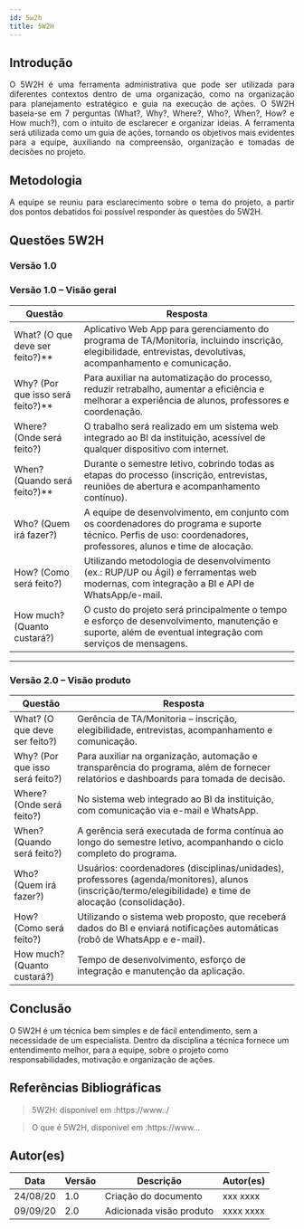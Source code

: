 ```yaml
---
id: 5w2h
title: 5W2H
---
```


## Introdução

<p align = "justify">
    O 5W2H é uma ferramenta administrativa  que pode ser utilizada para diferentes contextos dentro de uma organização, como na organização para planejamento estratégico e guia na execução de ações. O 5W2H baseia-se em 7 perguntas (What?, Why?, Where?, Who?, When?, How? e How much?), com o intuito de esclarecer e organizar ideias. A ferramenta será utilizada como um guia de ações, tornando os objetivos mais evidentes para a equipe, auxiliando na compreensão, organização e tomadas de decisões no projeto.
</p>

## Metodologia

<p align = "justify">
    A equipe se reuniu para esclarecimento sobre o tema do projeto, a partir dos pontos debatidos foi possível responder às questões do 5W2H.  
</p>


## Questões 5W2H

### Versão 1.0

### Versão 1.0 – Visão geral

|Questão|Resposta|
|-------|--------|
|What? (O que deve ser feito?)**|Aplicativo Web App para gerenciamento do programa de TA/Monitoria, incluindo inscrição, elegibilidade, entrevistas, devolutivas, acompanhamento e comunicação.|
|Why? (Por que isso será feito?)**|Para auxiliar na automatização do processo, reduzir retrabalho, aumentar a eficiência e melhorar a experiência de alunos, professores e coordenação.|
|Where? (Onde será feito?)|O trabalho será realizado em um sistema web integrado ao BI da instituição, acessível de qualquer dispositivo com internet.|
|When? (Quando será feito?)**|Durante o semestre letivo, cobrindo todas as etapas do processo (inscrição, entrevistas, reuniões de abertura e acompanhamento contínuo).|
|Who? (Quem irá fazer?)|A equipe de desenvolvimento, em conjunto com os coordenadores do programa e suporte técnico. Perfis de uso: coordenadores, professores, alunos e time de alocação.|
|How? (Como será feito?)|Utilizando metodologia de desenvolvimento (ex.: RUP/UP ou Ágil) e ferramentas web modernas, com integração a BI e API de WhatsApp/e-mail.|
|How much? (Quanto custará?)|O custo do projeto será principalmente o tempo e esforço de desenvolvimento, manutenção e suporte, além de eventual integração com serviços de mensagens.|

---

### Versão 2.0 – Visão produto

|Questão|Resposta|
|-------|--------|
|What? (O que deve ser feito?)|Gerência de TA/Monitoria – inscrição, elegibilidade, entrevistas, acompanhamento e comunicação.|
|Why? (Por que isso será feito?)|Para auxiliar na organização, automação e transparência do programa, além de fornecer relatórios e dashboards para tomada de decisão.|
|Where? (Onde será feito?)|No sistema web integrado ao BI da instituição, com comunicação via e-mail e WhatsApp.|
|When? (Quando será feito?)|A gerência será executada de forma contínua ao longo do semestre letivo, acompanhando o ciclo completo do programa.|
|Who? (Quem irá fazer?)|Usuários: coordenadores (disciplinas/unidades), professores (agenda/monitores), alunos (inscrição/termo/elegibilidade) e time de alocação (consolidação).|
|How? (Como será feito?)|Utilizando o sistema web proposto, que receberá dados do BI e enviará notificações automáticas (robô de WhatsApp e e-mail).|
|How much? (Quanto custará?)|Tempo de desenvolvimento, esforço de integração e manutenção da aplicação.|



## Conclusão

O 5W2H é um técnica bem simples e de fácil entendimento, sem a necessidade de um especialista. Dentro da disciplina a técnica fornece um entendimento melhor, para a equipe, sobre o projeto como responsabilidades, motivação e organização de ações.   
 
 
## Referências Bibliográficas
> 5W2H: disponivel em :https://www../

> O que é 5W2H, disponivel em :https://www...

## Autor(es)
| Data | Versão | Descrição | Autor(es) |
| -- | -- | -- | -- |
| 24/08/20 | 1.0 | Criação do documento | xxx xxxx | 
| 09/09/20 | 2.0 | Adicionada visão produto | xxxx xxxx | 